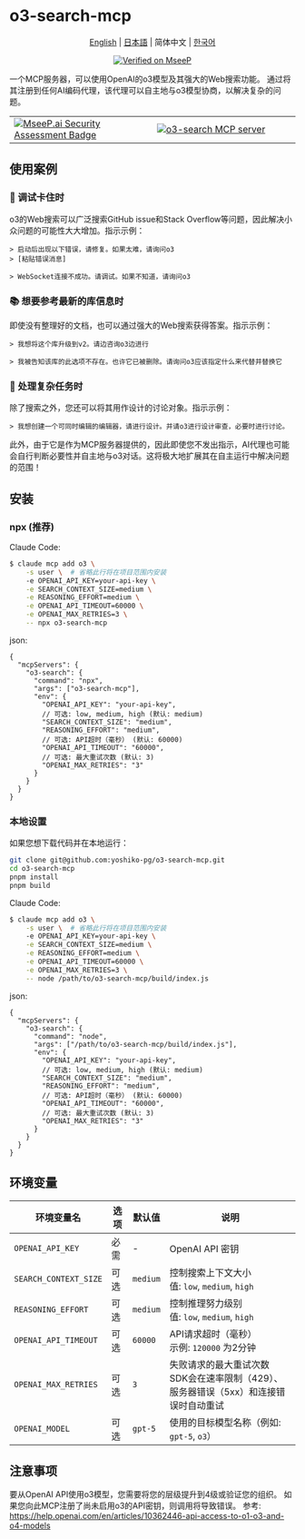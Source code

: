 # o3-search-mcp

<div align="center">
  <p><a href="./README.md">English</a> | <a href="./README.ja.md">日本語</a> | 简体中文 | <a href="./README.ko.md">한국어</a></p>

[![Verified on MseeP](https://mseep.ai/badge.svg)](https://mseep.ai/app/810f04ea-e685-4840-ae20-6a70deb7407a)

</div>


一个MCP服务器，可以使用OpenAI的o3模型及其强大的Web搜索功能。
通过将其注册到任何AI编码代理，该代理可以自主地与o3模型协商，以解决复杂的问题。

<table>
	<tr>
		<td width="50%">
			<a href="https://mseep.ai/app/yoshiko-pg-o3-search-mcp">
<img src="https://mseep.net/pr/yoshiko-pg-o3-search-mcp-badge.png" alt="MseeP.ai Security Assessment Badge" />
</a>
		</td>
		<td width="50%">
			<a href="https://glama.ai/mcp/servers/@yoshiko-pg/o3-search-mcp">
  <img src="https://glama.ai/mcp/servers/@yoshiko-pg/o3-search-mcp/badge" alt="o3-search MCP server" />
</a>
		</td>
	</tr>
</table>

## 使用案例

### 🐛 调试卡住时

o3的Web搜索可以广泛搜索GitHub issue和Stack Overflow等问题，因此解决小众问题的可能性大大增加。指示示例：

```
> 启动后出现以下错误，请修复。如果太难，请询问o3
> [粘贴错误消息]
```
```
> WebSocket连接不成功。请调试。如果不知道，请询问o3
```

### 📚 想要参考最新的库信息时

即使没有整理好的文档，也可以通过强大的Web搜索获得答案。指示示例：

```
> 我想将这个库升级到v2。请边咨询o3边进行
```

```
> 我被告知该库的此选项不存在。也许它已被删除。请询问o3应该指定什么来代替并替换它
```

### 🧩 处理复杂任务时

除了搜索之外，您还可以将其用作设计的讨论对象。指示示例：

```
> 我想创建一个可同时编辑的编辑器，请进行设计。并请o3进行设计审查，必要时进行讨论。
```

此外，由于它是作为MCP服务器提供的，因此即使您不发出指示，AI代理也可能会自行判断必要性并自主地与o3对话。这将极大地扩展其在自主运行中解决问题的范围！

## 安装

### npx (推荐)

Claude Code:

```sh
$ claude mcp add o3 \
	-s user \  # 省略此行将在项目范围内安装
	-e OPENAI_API_KEY=your-api-key \
	-e SEARCH_CONTEXT_SIZE=medium \
	-e REASONING_EFFORT=medium \
	-e OPENAI_API_TIMEOUT=60000 \
	-e OPENAI_MAX_RETRIES=3 \
	-- npx o3-search-mcp
```

json:

```jsonc
{
  "mcpServers": {
    "o3-search": {
      "command": "npx",
      "args": ["o3-search-mcp"],
      "env": {
        "OPENAI_API_KEY": "your-api-key",
        // 可选: low, medium, high (默认: medium)
        "SEARCH_CONTEXT_SIZE": "medium",
        "REASONING_EFFORT": "medium",
        // 可选: API超时（毫秒） (默认: 60000)
        "OPENAI_API_TIMEOUT": "60000",
        // 可选: 最大重试次数 (默认: 3)
        "OPENAI_MAX_RETRIES": "3"
      }
    }
  }
}
```

### 本地设置

如果您想下载代码并在本地运行：

```bash
git clone git@github.com:yoshiko-pg/o3-search-mcp.git
cd o3-search-mcp
pnpm install
pnpm build
```

Claude Code:

```sh
$ claude mcp add o3 \
	-s user \  # 省略此行将在项目范围内安装
	-e OPENAI_API_KEY=your-api-key \
	-e SEARCH_CONTEXT_SIZE=medium \
	-e REASONING_EFFORT=medium \
	-e OPENAI_API_TIMEOUT=60000 \
	-e OPENAI_MAX_RETRIES=3 \
	-- node /path/to/o3-search-mcp/build/index.js
```

json:

```jsonc
{
  "mcpServers": {
    "o3-search": {
      "command": "node",
      "args": ["/path/to/o3-search-mcp/build/index.js"],
      "env": {
        "OPENAI_API_KEY": "your-api-key",
        // 可选: low, medium, high (默认: medium)
        "SEARCH_CONTEXT_SIZE": "medium",
        "REASONING_EFFORT": "medium",
        // 可选: API超时（毫秒） (默认: 60000)
        "OPENAI_API_TIMEOUT": "60000",
        // 可选: 最大重试次数 (默认: 3)
        "OPENAI_MAX_RETRIES": "3"
      }
    }
  }
}
```

## 环境变量

| 环境变量名 | 选项 | 默认值 | 说明 |
| --- | --- | --- | --- |
| `OPENAI_API_KEY` | 必需 | - | OpenAI API 密钥 |
| `SEARCH_CONTEXT_SIZE` | 可选 | `medium` | 控制搜索上下文大小<br>值: `low`, `medium`, `high` |
| `REASONING_EFFORT` | 可选 | `medium` | 控制推理努力级别<br>值: `low`, `medium`, `high` |
| `OPENAI_API_TIMEOUT` | 可选 | `60000` | API请求超时（毫秒）<br>示例: `120000` 为2分钟 |
| `OPENAI_MAX_RETRIES` | 可选 | `3` | 失败请求的最大重试次数<br>SDK会在速率限制（429）、服务器错误（5xx）和连接错误时自动重试 |
| `OPENAI_MODEL` | 可选 | `gpt-5` | 使用的目标模型名称（例如: `gpt-5`, `o3`） |

## 注意事项

要从OpenAI API使用o3模型，您需要将您的层级提升到4级或验证您的组织。
如果您向此MCP注册了尚未启用o3的API密钥，则调用将导致错误。
参考: https://help.openai.com/en/articles/10362446-api-access-to-o1-o3-and-o4-models
